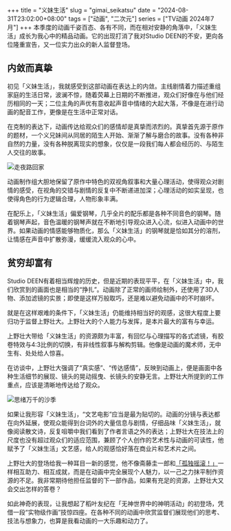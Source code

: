 +++
title = "义妹生活"
slug = "gimai_seikatsu"
date = "2024-08-31T23:02:00+08:00"
tags = ["动画", "二次元"]
series = ["TV动画 2024年7月"]
+++
本季度的动画千姿百态、各有不同，而在相对安静的角落中，「义妹生活」成长为我心中的精品动画。它的出现打消了我对Studio DEEN的不安，更向各位隆重宣告，又一位实力出众的新人监督登场。

## 内敛而真挚
初见「义妹生活」，我就感受到这部动画在表达上的内敛。主线剧情着力描述重组家庭的生活日常，波澜不惊，随着荧幕上日期的不断推进，观众们好像在与他们经历相同的一天；二位主角的声优有意收起声音中情绪的大起大落，不像是在进行动画的配音工作，更像是在生活中正常对话。

在克制的表达下，动画传达给观众们的感情却是真挚而浓烈的。真挚首先源于原作的题材，一个义兄妹间从同居的陌生人开始、渐渐了解与磨合的故事。没有各种非自然的力量，没有各种脱离现实的想象，仅仅是一段我们每人都会经历的、与陌生人交往的故事。

![走夜路回家](01.avif "走夜路回家")

动画制作组大胆地保留了原作中特色的双视角叙事和大量心理活动，使得观众对剧情的感受，在视角的交错与剧情的反复中不断递进加深；心理活动的如实呈现，也使得角色的行为逻辑合理，人物形象丰满。

在配乐上，「义妹生活」偏爱钢琴，几乎全片的配乐都是各种不同音色的钢琴。随着钢琴声起，音色温暖的钢琴声就在不断地引导观众进入心流，似进入动画中的世界。如果动画的情感能够物质化，那么「义妹生活」的钢琴就是恰如其分的溶剂，让情感在声音中扩散弥漫，缓缓流入观众的心中。

## 贫穷却富有
Studio DEEN有着相当辉煌的历史，但是近期的表现平平，在「义妹生活」中，我们欣赏到的画面也是相当的“挣扎”。动画除了正常的画师绘制外，还使用了3D人物、添加滤镜的实景；即使是这样万般取巧，还是难以避免动画中的不时崩坏。

就是在这样艰难的条件下，「义妹生活」仍能维持相当好的观感，这很大程度上要归功于监督上野壮大。上野壮大的个人能力与发挥，是本片最大的富有与幸运。

上野壮大带给「义妹生活」的资源颇为丰富，有回忆与心理描写的各式滤镜，有胶卷特效与4:3比例的切换，有非线性叙事与解构剪辑。他像是动画的魔术师，无中生有、处处给人惊喜。

在访谈中，上野壮大强调了“真实感”、“传达感情”，反映到动画上，便是画面中各种生活细节的展现、镜头的晃动摇曳、长镜头的安静无言。上野壮大所提到的工作重点，应该是清晰地传达给了观众。

![思绪万千的沙季](02.avif "思绪万千的沙季")

如果让我形容「义妹生活」，“文艺电影”应当是最为贴切的。动画的分镜与表达都在向外延展，使观众能得到台词外的大量信息与剧情，仔细品味「义妹生活」，就像阅读散文诗，反复咀嚼中我们看到了作者言语之外的表达；上野壮大在技法上的尺度也没有超过观众们的适应范围，兼顾了个人创作的艺术性与动画的可读性，他赋予了「义妹生活」文艺感，给人的观感恰好落在商业片和艺术片之间。

上野壮大的登场给我一种耳目一新的感觉，他不像斋藤圭一郎和[「孤独摇滚！」](/post/bocchi_the_rock/)一样相互助力、相互成就，而是在动画中完全展现个人魅力，以一己之力抹平制作资源的不足。我非常期待他担任监督的下一部作品，如果有充足的资源，上野壮大又会交出怎样的答卷？

如此神奇的表现，让我想起了稻叶友纪在「无神世界中的神明活动」的初登场，凭借一段“实物级作画”技惊四座。在各种不同的动画中欣赏监督们展现他们的思考、技法与想象力，也算是我看动画的一大乐趣和动力了。